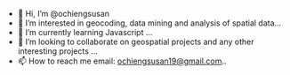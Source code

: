 - 👋 Hi, I’m @ochiengsusan
- 👀 I’m interested in geocoding, data mining and analysis of spatial data...
- 🌱 I’m currently learning Javascript ...
- 💞️ I’m looking to collaborate on geospatial projects and any other interesting projects ...
- 📫 How to reach me email: ochiengsusan19@gmail.com..

<!---
ochiengsusan/ochiengsusan is a ✨ special ✨ repository because its `README.md` (this file) appears on your GitHub profile.
You can click the Preview link to take a look at your changes.
--->
